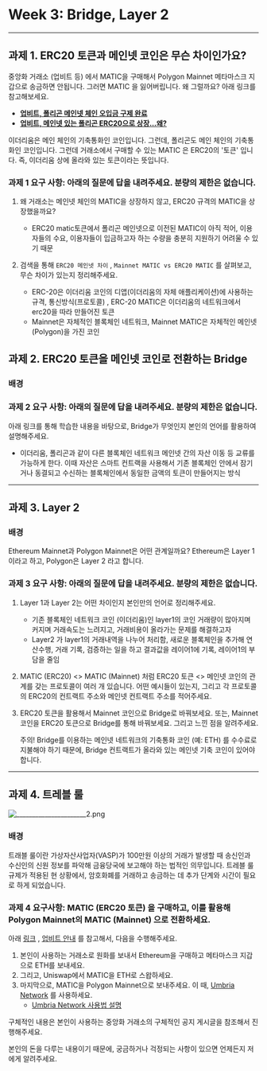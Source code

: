 # Week 3: Bridge, Layer 2

----

## 과제 1. ERC20 토큰과 메인넷 코인은 무슨 차이인가요?

중앙화 거래소 (업비트 등) 에서 MATIC을 구매해서 Polygon Mainnet 메타마스크 지갑으로 송금하면 안됩니다. 그러면 MATIC 을 잃어버립니다. 왜 그럴까요? 아래 링크를 참고해보세요.

* [**업비트, 폴리곤 메인넷 체인 오입금 구제 완료**](https://www.ajunews.com/view/20211210140916051)
* [**업비트, 메인넷 있는 폴리곤 ERC20으로 상장…왜?**](https://www.asiatoday.co.kr/view.php?key=20211019010010313)

이더리움은 메인 체인의 기축통화인 코인입니다. 그런데, 폴리곤도 메인 체인의 기축통화인 코인입니다. 그런데 거래소에서 구매할 수 있는 MATIC 은 ERC20의 '토큰' 입니다. 즉, 이더리움 상에 올라와 있는 토큰이라는 뜻입니다.

### 과제 1 요구 사항: 아래의 질문에 답을 내려주세요. 분량의 제한은 없습니다.

1. 왜 거래소는 메인넷 체인의 MATIC을 상장하지 않고, ERC20 규격의 MATIC을 상장했을까요?
   
   * ERC20 matic토큰에서 폴리곤 메인넷으로 이전된 MATIC이 아직 적어, 이용자들의 수요,  이용자들이 입금하고자 하는 수량을 충분히 지원하기 어려울 수 있기 때문
   
   

2. 검색을 통해 `ERC20 메인넷 차이` , `Mainnet MATIC vs ERC20 MATIC` 를 살펴보고, 무슨 차이가 있는지 정리해주세요.
   
   * ERC-20은 이더리움 코인의 디앱(이더리움의 자체 애플리케이션)에 사용하는 규격, 통신방식(프로토콜) , ERC-20 MATIC은 이더리움의 네트워크에서 erc20을 따라 만들어진 토큰
   * Mainnet은 자체적인 블록체인 네트워크, Mainnet MATIC은 자체적인 메인넷(Polygon)을 가진 코인
   
   

## 과제 2. ERC20 토큰을 메인넷 코인로 전환하는 Bridge

### 배경

### 과제 2 요구 사항: 아래의 질문에 답을 내려주세요. 분량의 제한은 없습니다.

아래 링크를 통해 학습한 내용을 바탕으로, Bridge가 무엇인지 본인의 언어를 활용하여 설명해주세요.

* 이더리움, 폴리곤과 같이 다른 블록체인 네트워크 메인넷 간의 자산 이동 등 교류를 가능하게 한다. 이때 자산은 스마트 컨트랙을 사용해서 기존 블록체인 안에서 잠기거나 동결되고 수신하는 블록체인에서 동일한 금액의 토큰이 만들어지는 방식



-----

## 과제 3. Layer 2

### 배경

Ethereum Mainnet과 Polygon Mainnet은 어떤 관계일까요? Ethereum은 Layer 1 이라고 하고, Polygon은 Layer 2 라고 합니다.

### 과제 3 요구 사항: 아래의 질문에 답을 내려주세요. 분량의 제한은 없습니다.

1. Layer 1과 Layer 2는 어떤 차이인지 본인만의 언어로 정리해주세요.

   * 기존 블록체인 네트워크 코인 (이더리움)인 layer1의 코인 거래량이 많아지며 커지며 거래속도는 느려지고, 거래비용이 올라가는 문제를 해결하고자
   * Layer2 가 layer1의 거래내역을 나누어 처리함, 새로운 블록체인을 추가해 연산수행, 거래 기록, 검증하는 일을 하고 결과값을 레이어1에 기록, 레이어1의 부담을 줄임

2. MATIC (ERC20) <> MATIC (Mainnet) 처럼 ERC20 토큰 <> 메인넷 코인의 관계를 갖는 프로토콜이 여러 개 있습니다. 어떤 예시들이 있는지, 그리고 각 프로토콜의 ERC20의 컨트랙트 주소와 메인넷 컨트랙트 주소를 적어주세요.

3. ERC20 토큰을 활용해서 Mainnet 코인으로 Bridge로 바꿔보세요. 또는, Mainnet 코인을 ERC20 토큰으로 Bridge를 통해 바꿔보세요. 그리고 느낀 점을 알려주세요.

   주의! Bridge를 이용하는 메인넷 네트워크의 기축통화 코인 (예: ETH) 를 수수료로 지불해야 하기 때문에, Bridge 컨트랙트가 올라와 있는 메인넷 기축 코인이 있어야 합니다.

-----

## 과제 4. 트레블 룰

![______________________2.png](https://upbitcs.zendesk.com/hc/article_attachments/5028853196569/______________________2.png)

### 배경

트래블 룰이란 가상자산사업자(VASP)가 100만원 이상의 거래가 발생할 때 송신인과 수신인의 신원 정보를 파악해 금융당국에 보고해야 하는 법적인 의무입니다. 트레블 룰 규제가 적용된 현 상황에서, 암호화폐를 거래하고 송금하는 데 추가 단계와 시간이 필요로 하게 되었습니다.

### 과제 4 요구사항: MATIC (ERC20 토큰) 을 구매하고, 이를 활용해 Polygon Mainnet의 MATIC (Mainnet) 으로 전환하세요.

아래 [링크](https://www.coindeskkorea.com/news/articleView.html?idxno=78412) , [업비트 안내](https://upbitcs.zendesk.com/hc/ko/articles/4498679629337-%ED%8A%B8%EB%9E%98%EB%B8%94%EB%A3%B0-%EC%95%8C%EC%95%84%EB%B3%B4%EA%B8%B0) 를 참고해서, 다음을 수행해주세요.

1. 본인이 사용하는 거래소로 원화를 보내서 Ethereum을 구매하고 메타마스크 지갑으로 ETH를 보내세요.
2. 그리고, Uniswap에서 MATIC을 ETH로 스왑하세요.
3. 마지막으로, MATIC을 Polygon Mainnet으로 보내주세요. 이 때, [Umbria Network](https://bridge.umbria.network/) 를 사용하세요.
   * [Umbria Network 사용법 설명](https://www.youtube.com/watch?v=445PZnORsxo)

구체적인 내용은 본인이 사용하는 중앙화 거래소의 구체적인 공지 게시글을 참조해서 진행해주세요.

본인의 돈을 다루는 내용이기 때문에, 궁금하거나 걱정되는 사항이 있으면 언제든지 저에게 알려주세요.
